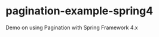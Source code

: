 pagination-example-spring4
==========================

Demo on using Pagination with Spring Framework 4.x

